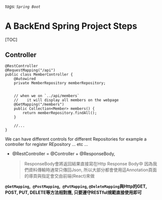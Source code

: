 ###### tags: `Spring Boot`
# A BackEnd Spring Project Steps
[TOC]

## Controller

```java=
@RestController
@RequestMapping("/api")
public class MemberController {
    @Autowired
    private MemberRepository memberRepository;


    // when we on `../api/members`
    //    it will display all members on the webpage
    @GetMapping("/members")
    public Collection<Member> members() {
        return memberRepository.findAll();
    }
    
    //...
}

```

We can have different controls for different Repositories 
for example a controller for register REpository ... etc ...

- @RestController = @Controller + @ResponseBody, 
    > ResponseBody會將返回結果直接寫在Http Response Body中
因為我們資料傳輸時通常只傳回Json, 所以大部分都會使用這Annotation頁面的導頁與指定會交由前端(React)來做

**`@GetMapping`,` @PostMapping`,` @PutMapping`, `@DeleteMapping`與Http的GET, POST, PUT, DELETE等方法相對應, 只要遵守RESTful規範直接使用即可**
